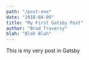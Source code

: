 ```yaml
---
path: "/post-one"
date: "2018-04-09"
title: "My First Gatsby Post"
author: "Brad Traversy"
blah: "Blah Blah"
---
```


This is my very post in Gatsby